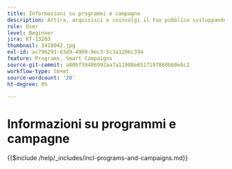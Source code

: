 ```yaml
---
title: Informazioni su programmi e campagne
description: Attira, acquisisci e coinvolgi il tuo pubblico sviluppando una strategia di marketing dei contenuti.
role: User
level: Beginner
jira: KT-13203
thumbnail: 3418042.jpg
exl-id: ac796291-63d9-4909-9ec3-5c3a1206c394
feature: Programs, Smart Campaigns
source-git-commit: a80bf39486992aa7a11988e6517197860b60e6c2
workflow-type: tm+mt
source-wordcount: '20'
ht-degree: 0%

---
```


# Informazioni su programmi e campagne

{{$include /help/_includes/incl-programs-and-campaigns.md}}
